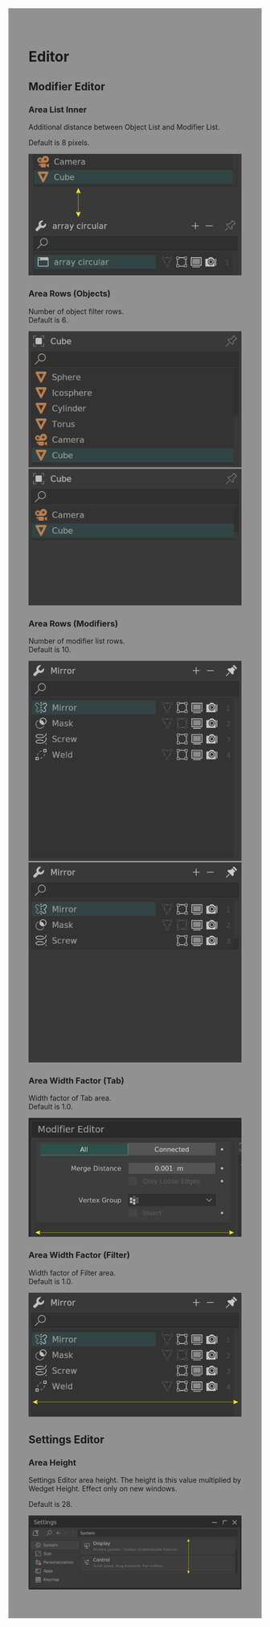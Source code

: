 <div style="background-color: #909190; padding: 40px;">

# **Editor**

## Modifier Editor

### Area List Inner

<!--py$P.ModifierEditor.bl_rna.properties["area_list_inner"].description$-->Additional distance between Object List and Modifier List<!---->.  
Default is <!--py$P.ModifierEditor.bl_rna.properties["area_list_inner"].default$-->8<!----> pixels.

![](./img/editor_modifier_editor_area_list_inner.png)

### Area Rows (Objects)

Number of object filter rows.  
Default is <!--py$P.ModifierEditor.bl_rna.properties["area_rowlen_obj"].default$-->6<!---->.

![](./img/editor_modifier_editor_area_rows_objects.png)
![](./img/editor_modifier_editor_area_rows_objects2.png)

### Area Rows (Modifiers)

Number of modifier list rows.  
Default is <!--py$P.ModifierEditor.bl_rna.properties["area_rowlen_mds"].default$-->10<!---->.

![](./img/editor_modifier_editor_area_rows_modifiers.png)
![](./img/editor_modifier_editor_area_rows_modifiers2.png)

### Area Width Factor (Tab)

Width factor of Tab area.  
Default is <!--py$P.ModifierEditor.bl_rna.properties["area_widthfac_tab"].default$-->1.0<!---->.

![](./img/editor_modifier_editor_width_factor_tab.png)

### Area Width Factor (Filter)

Width factor of Filter area.  
Default is <!--py$P.ModifierEditor.bl_rna.properties["area_widthfac_filter"].default$-->1.0<!---->.

![](./img/editor_modifier_editor_width_factor_filter.png)

## Settings Editor

### Area Height

<!--py$P.SettingEditor.bl_rna.properties["area_height"].description$-->Settings Editor area height. The height is this value multiplied by Wedget Height. Effect only on new windows<!---->.  
Default is <!--py$P.SettingEditor.bl_rna.properties["area_height"].default$-->28<!---->.

![](./img/editor_settings_editor_area_height.png)
